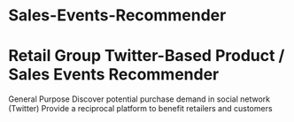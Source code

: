 Sales-Events-Recommender
========================

Retail Group
Twitter-Based Product / Sales Events Recommender
========================
General Purpose
   Discover potential purchase demand in social network (Twitter)
   Provide a reciprocal platform to benefit retailers and customers


